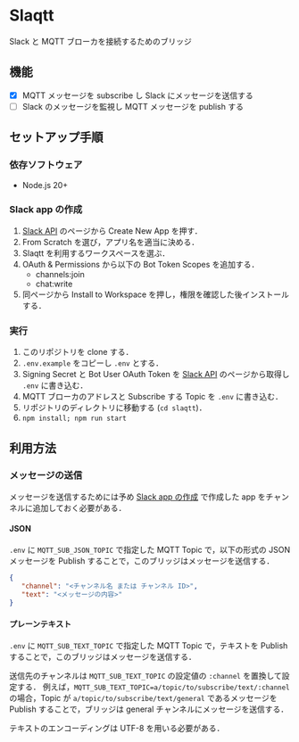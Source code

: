# Slaqtt

Slack と MQTT ブローカを接続するためのブリッジ

## 機能

- [x] MQTT メッセージを subscribe し Slack にメッセージを送信する
- [ ] Slack のメッセージを監視し MQTT メッセージを publish する

## セットアップ手順

### 依存ソフトウェア

* Node.js 20+

### Slack app の作成

1. [Slack API][slack-api-app] のページから Create New App を押す．
2. From Scratch を選び，アプリ名を適当に決める．
3. Slaqtt を利用するワークスペースを選ぶ．
4. OAuth & Permissions から以下の Bot Token Scopes を追加する．
   + channels:join
   + chat:write
5. 同ページから Install to Workspace を押し，権限を確認した後インストールする．

### 実行

1. このリポジトリを clone する．
2. `.env.example` をコピーし `.env` とする．
3. Signing Secret と Bot User OAuth Token を [Slack API][slack-api-app] のページから取得し `.env` に書き込む．
4. MQTT ブローカのアドレスと Subscribe する Topic を `.env` に書き込む．
5. リポジトリのディレクトリに移動する (`cd slaqtt`)．
6. `npm install; npm run start`

## 利用方法

### メッセージの送信

メッセージを送信するためには予め [Slack app の作成](#slack-app-の作成) で作成した app をチャンネルに追加しておく必要がある．

#### JSON

`.env` に `MQTT_SUB_JSON_TOPIC` で指定した MQTT Topic で，以下の形式の JSON メッセージを Publish することで，このブリッジはメッセージを送信する．

```json
{
   "channel": "<チャンネル名 または チャンネル ID>",
   "text": "<メッセージの内容>"
}
```

#### プレーンテキスト

`.env` に `MQTT_SUB_TEXT_TOPIC` で指定した MQTT Topic で，テキストを Publish することで，このブリッジはメッセージを送信する．

送信先のチャンネルは `MQTT_SUB_TEXT_TOPIC` の設定値の `:channel` を置換して設定する．
例えば，`MQTT_SUB_TEXT_TOPIC=a/topic/to/subscribe/text/:channel` の場合，Topic が `a/topic/to/subscribe/text/general` であるメッセージを Publish することで，ブリッジは general チャンネルにメッセージを送信する．

テキストのエンコーディングは UTF-8 を用いる必要がある．

[slack-api-app]: https://api.slack.com/apps
